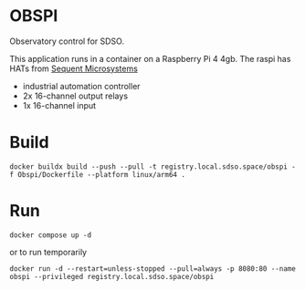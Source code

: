 # OBSPI

Observatory control for SDSO.

This application runs in a container on a Raspberry Pi 4 4gb.
The raspi has HATs from [Sequent Microsystems](https://sequentmicrosystems.com/)

  * industrial automation controller
  * 2x 16-channel output relays
  * 1x 16-channel input

# Build

```shell
docker buildx build --push --pull -t registry.local.sdso.space/obspi -f Obspi/Dockerfile --platform linux/arm64 .
```

# Run

```shell
docker compose up -d
```

or to run temporarily

```shell
docker run -d --restart=unless-stopped --pull=always -p 8080:80 --name obspi --privileged registry.local.sdso.space/obspi
```